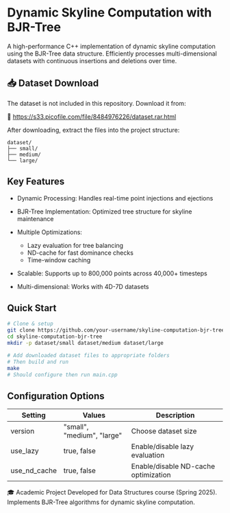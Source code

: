 # Dynamic Skyline Computation with BJR-Tree

A high-performance C++ implementation of dynamic skyline computation using the BJR-Tree data structure. Efficiently processes multi-dimensional datasets with continuous insertions and deletions over time.

## 📥 Dataset Download
The dataset is not included in this repository. Download it from:

🔗 https://s33.picofile.com/file/8484976226/dataset.rar.html

After downloading, extract the files into the project structure:

```
dataset/
├── small/
├── medium/
└── large/
```

##  Key Features
- Dynamic Processing: Handles real-time point injections and ejections
- BJR-Tree Implementation: Optimized tree structure for skyline maintenance
- Multiple Optimizations:

    - Lazy evaluation for tree balancing
    - ND-cache for fast dominance checks
    - Time-window caching

- Scalable: Supports up to 800,000 points across 40,000+ timesteps
- Multi-dimensional: Works with 4D-7D datasets

## Quick Start

```bash
# Clone & setup
git clone https://github.com/your-username/skyline-computation-bjr-tree.git
cd skyline-computation-bjr-tree
mkdir -p dataset/small dataset/medium dataset/large

# Add downloaded dataset files to appropriate folders
# Then build and run
make
# Should configure then run main.cpp
```

## Configuration Options
Setting	| Values |	Description
|----|----|----|
version	|"small", "medium", "large"	| Choose dataset size
use_lazy| 	true, false	| Enable/disable lazy evaluation
use_nd_cache |	true, false	| Enable/disable ND-cache optimization



🎓 Academic Project
Developed for Data Structures course (Spring 2025). Implements BJR-Tree algorithms for dynamic skyline computation.
